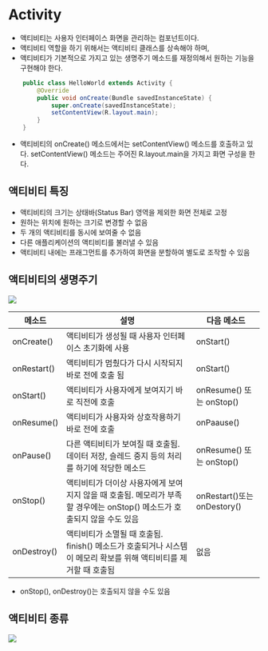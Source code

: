 # Activity
* 액티비티는 사용자 인터페이스 화면을 관리하는 컴포넌트이다.
* 액티비티 역할을 하기 위해서는 액티비티 클래스를 상속해야 하며,
* 액티비티가 기본적으로 가지고 있는 생명주기 메소드를 재정의해서 원하는 기능을 구현해야 한다.
```java
    public class HelloWorld extends Activity {
        @Override
        public void onCreate(Bundle savedInstanceState) {
            super.onCreate(savedInstanceState);
            setContentView(R.layout.main);
        }
    }
```
* 액티비티의 onCreate() 메소드에서는 setContentView() 메소드를 호출하고 있다. setContentView() 메소드는 주어진 R.layout.main을 가지고 화면 구성을 한다. 

## 액티비티 특징
* 액티비티의 크기는 상태바(Status Bar) 영역을 제외한 화면 전체로 고정
* 원하는 위치에 원하는 크기로 변경할 수 없음
* 두 개의 액티비티를 동시에 보여줄 수 없음
* 다른 애플리케이션의 액티비티를 불러낼 수 있음
* 액티비티 내에는 프래그먼트를 추가하여 화면을 분할하여 별도로 조작할 수 있음

## 액티비티의 생명주기
![](https://github.com/HaeSeongPark/TIL/blob/master/img/android/Activity_lifecycle.jpg)

메소드 | 설명  | 다음 메소드 
------------ | ------------- | ----------
onCreate()| 액티비티가 생성될 때 사용자 인터페이스 초기화에 사용  | onStart()
onRestart() | 액티비티가 멈췄다가 다시 시작되지 바로 전에 호출 됨  | onStart()
onStart() | 액티비티가 사용자에게 보여지기 바로 직전에 호출 | onResume() 또는 onStop()
onResume() | 액티비티가 사용자와 상호작용하기 바로 전에 호출 | onPaause()
onPause() | 다른 액티비티가 보여질 때 호출됨. 데이터 저장, 슬레드 중지 등의 처리를 하기에 적당한 메소드 | onResume() 또는 onStop()
onStop() | 액티비티가 더이상 사용자에게 보여지지 않을 때 호출됨. 메모리가 부족할 경우에는 onStop() 메소드가 호출되지 않을 수도 있음 | onRestart()또는 onDestory()
onDestroy() | 액티비티가 소멸될 때 호출됨. finish() 메소드가 호출되거나 시스템이 메모리 확보를 위해 액티비티를 제거할 때 호출됨 | 없음

* onStop(), onDestroy()는 호출되지 않을 수도 있음

## 액티비티 종류
![](https://github.com/HaeSeongPark/TIL/blob/master/img/android/kindOfActivity.PNG)
